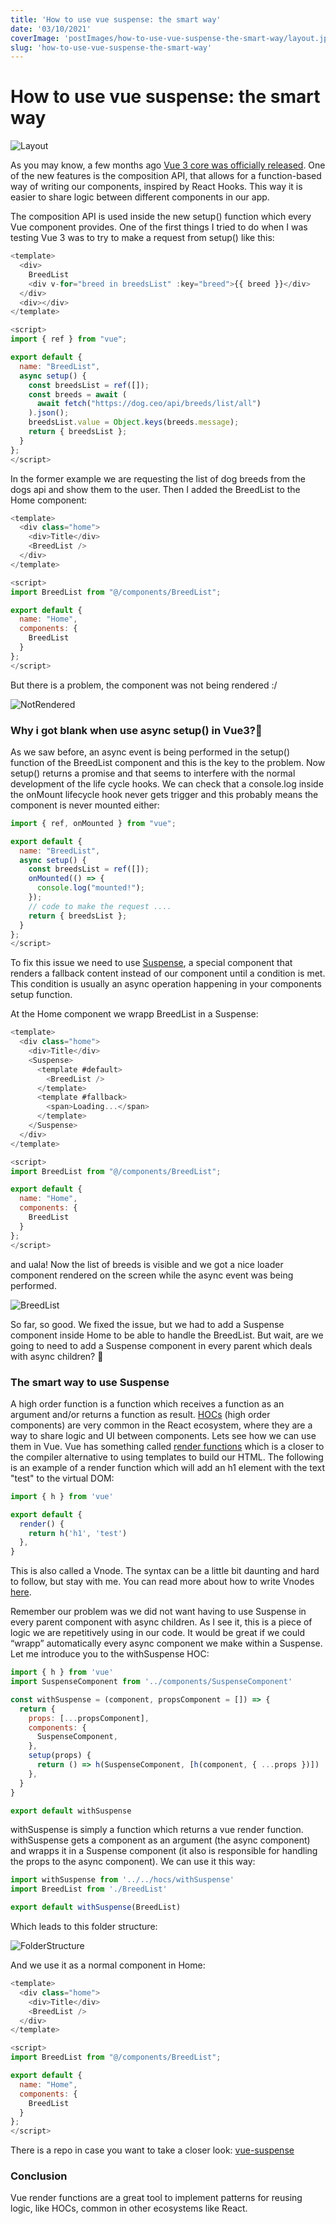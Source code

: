 ```yaml
---
title: 'How to use vue suspense: the smart way'
date: '03/10/2021'
coverImage: 'postImages/how-to-use-vue-suspense-the-smart-way/layout.jpg'
slug: 'how-to-use-vue-suspense-the-smart-way'
---
```


# How to use vue suspense: the smart way

![Layout](/postImages/how-to-use-vue-suspense-the-smart-way/layout.jpg)

As you may know, a few months ago [Vue 3 core was officially released](https://madewithvuejs.com/blog/vue-3-roundup#:~:text=The%20Vue%203%20core%20has,here%27s%20the%20official%20release%20announcement). One of the new features is the composition API, that allows for a function-based way of writing our components, inspired by React Hooks. This way it is easier to share logic between different components in our app.

The composition API is used inside the new setup() function which every Vue component provides. One of the first things I tried to do when I was testing Vue 3 was to try to make a request from setup() like this:

```js
<template>
  <div>
    BreedList
    <div v-for="breed in breedsList" :key="breed">{{ breed }}</div>
  </div>
  <div></div>
</template>

<script>
import { ref } from "vue";

export default {
  name: "BreedList",
  async setup() {
    const breedsList = ref([]);
    const breeds = await (
      await fetch("https://dog.ceo/api/breeds/list/all")
    ).json();
    breedsList.value = Object.keys(breeds.message);
    return { breedsList };
  }
};
</script>
```

In the former example we are requesting the list of dog breeds from the dogs api and show them to the user.
Then I added the BreedList to the Home component:

```js
<template>
  <div class="home">
    <div>Title</div>
    <BreedList />
  </div>
</template>

<script>
import BreedList from "@/components/BreedList";

export default {
  name: "Home",
  components: {
    BreedList
  }
};
</script>
```

But there is a problem, the component was not being rendered :/

![NotRendered](/postImages/how-to-use-vue-suspense-the-smart-way/not-rendered.png)

### Why i got blank when use async setup() in Vue3?🤔

As we saw before, an async event is being performed in the setup() function of the BreedList component and this is the key to the problem. Now setup() returns a promise and that seems to interfere with the normal development of the life cycle hooks. We can check that a console.log inside the onMount lifecycle hook never gets trigger and this probably means the component is never mounted either:

```js
import { ref, onMounted } from "vue";

export default {
  name: "BreedList",
  async setup() {
    const breedsList = ref([]);
    onMounted(() => {
      console.log("mounted!");
    });
    // code to make the request ....
    return { breedsList };
  }
};
</script>
```

To fix this issue we need to use [Suspense](https://vueschool.io/articles/vuejs-tutorials/suspense-new-feature-in-vue-3/), a special component that renders a fallback content instead of our component until a condition is met. This condition is usually an async operation happening in your components setup function.

At the Home component we wrapp BreedList in a Suspense:

```js
<template>
  <div class="home">
    <div>Title</div>
    <Suspense>
      <template #default>
        <BreedList />
      </template>
      <template #fallback>
        <span>Loading...</span>
      </template>
    </Suspense>
  </div>
</template>

<script>
import BreedList from "@/components/BreedList";

export default {
  name: "Home",
  components: {
    BreedList
  }
};
</script>
```

and uala! Now the list of breeds is visible and we got a nice loader component rendered on the screen while the async event was being performed.

![BreedList](/postImages/how-to-use-vue-suspense-the-smart-way/breed-list.png)

So far, so good. We fixed the issue, but we had to add a Suspense component inside Home to be able to handle the BreedList. But wait, are we going to need to add a Suspense component in every parent which deals with async children? 🤢

### The smart way to use Suspense

A high order function is a function which receives a function as an argument and/or returns a function as result. [HOCs](https://reactjs.org/docs/higher-order-components.html) (high order components) are very common in the React ecosystem, where they are a way to share logic and UI between components. Lets see how we can use them in Vue.
Vue has something called [render functions](https://vuejs.org/v2/guide/render-function.html) which is a closer to the compiler alternative to using templates to build our HTML. The following is an example of a render function which will add an h1 element with the text "test" to the virtual DOM:

```js
import { h } from 'vue'

export default {
  render() {
    return h('h1', 'test')
  },
}
```

This is also called a Vnode. The syntax can be a little bit daunting and hard to follow, but stay with me. You can read more about how to write Vnodes [here](https://v3.vuejs.org/guide/migration/render-function-api.html#overview).

Remember our problem was we did not want having to use Suspense in every parent component with async children. As I see it, this is a piece of logic we are repetitively using in our code. It would be great if we could “wrapp” automatically every async component we make within a Suspense. Let me introduce you to the withSuspense HOC:

```js
import { h } from 'vue'
import SuspenseComponent from '../components/SuspenseComponent'

const withSuspense = (component, propsComponent = []) => {
  return {
    props: [...propsComponent],
    components: {
      SuspenseComponent,
    },
    setup(props) {
      return () => h(SuspenseComponent, [h(component, { ...props })])
    },
  }
}

export default withSuspense
```

withSuspense is simply a function which returns a vue render function. withSuspense gets a component as an argument (the async component) and wrapps it in a Suspense component (it also is responsible for handling the props to the async component). We can use it this way:

```js
import withSuspense from '../../hocs/withSuspense'
import BreedList from './BreedList'

export default withSuspense(BreedList)
```

Which leads to this folder structure:

![FolderStructure](/postImages/how-to-use-vue-suspense-the-smart-way/folder-structure.png)

And we use it as a normal component in Home:

```js
<template>
  <div class="home">
    <div>Title</div>
    <BreedList />
  </div>
</template>

<script>
import BreedList from "@/components/BreedList";

export default {
  name: "Home",
  components: {
    BreedList
  }
};
</script>
```

There is a repo in case you want to take a closer look: [vue-suspense](https://github.com/tomasgil123/vue-suspense/tree/with-hoc)

### Conclusion

Vue render functions are a great tool to implement patterns for reusing logic, like HOCs, common in other ecosystems like React.
